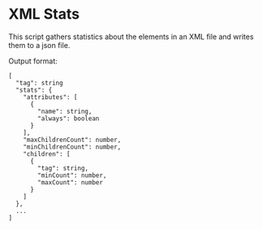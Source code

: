 # XML Stats

This script gathers statistics about the elements in an XML file and writes them to a json file.

Output format:

```
[
  "tag": string
  "stats": {
    "attributes": [
      {
        "name": string,
        "always": boolean
      }
    ],
    "maxChildrenCount": number,
    "minChildrenCount": number,
    "children": [
      {
        "tag": string,
        "minCount": number,
        "maxCount": number
      }
    ]
  },
  ...
]
```
